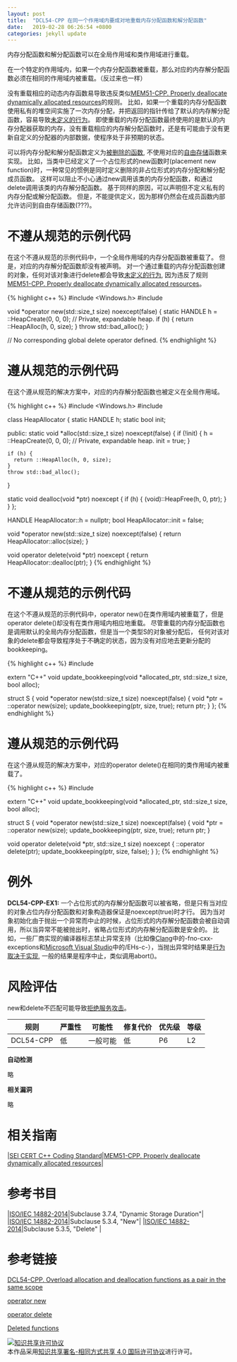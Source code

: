 ```yaml
---
layout: post
title:  "DCL54-CPP 在同一个作用域内要成对地重载内存分配函数和解分配函数"
date:   2019-02-28 06:26:54 +0800
categories: jekyll update
---
```


内存分配函数和解分配函数可以在全局作用域和类作用域进行重载。

在一个特定的作用域内，如果一个内存分配函数被重载，那么对应的内存解分配函数必须在相同的作用域内被重载。（反过来也一样）

没有重载相应的动态内存函数易导致违反类似[MEM51-CPP. Properly deallocate dynamically allocated resources](https://wiki.sei.cmu.edu/confluence/display/cplusplus/MEM51-CPP.+Properly+deallocate+dynamically+allocated+resources)的规则。
比如，如果一个重载的内存分配函数使用私有的堆空间实施了一次内存分配，并把返回的指针传给了默认的内存解分配函数，容易导致[未定义的行为](https://wiki.sei.cmu.edu/confluence/display/cplusplus/BB.+Definitions#BB.Definitions-undefinedbehavior)。
即使重载的内存分配函数最终使用的是默认的内存分配器获取的内存，没有重载相应的内存解分配函数时，还是有可能由于没有更新自定义的分配器的内部数据，使程序处于非预期的状态。


可以将内存分配和解分配函数定义为[被删除的函数][4], 不使用对应的[自由存储](https://wiki.sei.cmu.edu/confluence/display/cplusplus/BB.+Definitions#BB.Definitions-freestore)函数来实现。
比如，当类中已经定义了一个占位形式的new函数时(placement new function)时，一种常见的惯例是同时定义删除的非占位形式的内存分配和解分配成员函数。
这样可以阻止不小心通过new调用该类的内存分配函数，和通过delete调用该类的内存解分配函数。
基于同样的原因，可以声明但不定义私有的内存分配或解分配函数。
但是，不能提供定义，因为那样仍然会在成员函数内部允许访问到自由存储函数(???)。


# 不遵从规范的示例代码

在这个不遵从规范的示例代码中，一个全局作用域的内存分配函数被重载了。
但是，对应的内存解分配函数却没有被声明。
对一个通过重载的内存分配函数创建的对象，任何对该对象进行delete都会导致[未定义的行为](https://wiki.sei.cmu.edu/confluence/display/cplusplus/BB.+Definitions#BB.Definitions-undefinedbehavior), 因为违反了规则[MEM51-CPP. Properly deallocate dynamically allocated resources](https://wiki.sei.cmu.edu/confluence/display/cplusplus/MEM51-CPP.+Properly+deallocate+dynamically+allocated+resources)。

{% highlight c++ %}
#include <Windows.h>
#include <new>
  
void *operator new(std::size_t size) noexcept(false) {
  static HANDLE h = ::HeapCreate(0, 0, 0); // Private, expandable heap.
  if (h) {
    return ::HeapAlloc(h, 0, size);
  }
  throw std::bad_alloc();
}
  
// No corresponding global delete operator defined.
{% endhighlight %}


# 遵从规范的示例代码

在这个遵从规范的解决方案中，对应的内存解分配函数也被定义在全局作用域。

{% highlight c++ %}
#include <Windows.h>
#include <new>
 
class HeapAllocator {
  static HANDLE h;
  static bool init;
  
public:
  static void *alloc(std::size_t size) noexcept(false) {
    if (!init) {
      h = ::HeapCreate(0, 0, 0); // Private, expandable heap.
      init = true;
    }
  
    if (h) {
      return ::HeapAlloc(h, 0, size);
    }
    throw std::bad_alloc();
  }
  
  static void dealloc(void *ptr) noexcept {
    if (h) {
      (void)::HeapFree(h, 0, ptr);
    }
  }
};
  
HANDLE HeapAllocator::h = nullptr;
bool HeapAllocator::init = false;
 
void *operator new(std::size_t size) noexcept(false) {
  return HeapAllocator::alloc(size);
}
  
void operator delete(void *ptr) noexcept {
  return HeapAllocator::dealloc(ptr);
}
{% endhighlight %}


# 不遵从规范的示例代码

在这个不遵从规范的示例代码中，operator new()在类作用域内被重载了，但是operator delete()却没有在类作用域内相应地重载。
尽管重载的内存分配函数也是调用默认的全局内存分配函数，但是当一个类型S的对象被分配后，
任何对该对象的delete都会导致程序处于不确定的状态，因为没有对应地去更新分配的bookkeeping。

{% highlight c++ %}
#include <new>
  
extern "C++" void update_bookkeeping(void *allocated_ptr, std::size_t size, bool alloc);
  
struct S {
  void *operator new(std::size_t size) noexcept(false) {
    void *ptr = ::operator new(size);
    update_bookkeeping(ptr, size, true);
    return ptr;
  }
};
{% endhighlight %}


# 遵从规范的示例代码

在这个遵从规范的解决方案中，对应的operator delete()在相同的类作用域内被重载了。

{% highlight c++ %}
#include <new>
 
extern "C++" void update_bookkeeping(void *allocated_ptr, std::size_t size, bool alloc);

struct S {
  void *operator new(std::size_t size) noexcept(false) {
    void *ptr = ::operator new(size);
    update_bookkeeping(ptr, size, true);
    return ptr;
  }
  
  void operator delete(void *ptr, std::size_t size) noexcept {
    ::operator delete(ptr);
    update_bookkeeping(ptr, size, false);
  }
};
{% endhighlight %}


# 例外

**DCL54-CPP-EX1:** 一个占位形式的内存解分配函数可以被省略，但是只有当对应的对象占位内存分配函数和对象构造器保证是noexcept(true)时才行。
因为当对象初始化由于抛出一个异常而中止的时候，占位形式的内存解分配函数会被自动调用，所以当异常不能被抛出时，省略占位形式的内存解分配函数是安全的。
比如，一些厂商实现的编译器标志禁止异常支持（比如像[Clang](https://wiki.sei.cmu.edu/confluence/display/cplusplus/BB.+Definitions#BB.Definitions-clang)中的-fno-cxx-exceptions和[Microsoft Visual Studio](https://wiki.sei.cmu.edu/confluence/display/cplusplus/BB.+Definitions#BB.Definitions-msvc)中的/EHs-c-），当抛出异常时结果是[行为取决于实现](https://wiki.sei.cmu.edu/confluence/display/cplusplus/BB.+Definitions#BB.Definitions-implementation-definedbehavior), 一般的结果是程序中止，类似调用abort()。

# 风险评估

new和delete不匹配可能导致[拒绝服务攻击](https://wiki.sei.cmu.edu/confluence/display/cplusplus/BB.+Definitions#BB.Definitions-denial-of-service)。

|规则|严重性|可能性|修复代价|优先级|等级|
|--|--|--|--|--|--|
|DCL54-CPP|低|一般可能|低|P6|L2|

**自动检测**

略

**相关漏洞**

略

# 相关指南

|[SEI CERT C++ Coding Standard](https://wiki.sei.cmu.edu/confluence/pages/viewpage.action?pageId=88046682)|[MEM51-CPP. Properly deallocate dynamically allocated resources](https://wiki.sei.cmu.edu/confluence/display/cplusplus/MEM51-CPP.+Properly+deallocate+dynamically+allocated+resources)|

# 参考书目

|[ISO/IEC 14882-2014](https://wiki.sei.cmu.edu/confluence/display/cplusplus/AA.+Bibliography#AA.Bibliography-ISO/IEC14882-2014)|Subclause 3.7.4, "Dynamic Storage Duration"|
|[ISO/IEC 14882-2014](https://wiki.sei.cmu.edu/confluence/display/cplusplus/AA.+Bibliography#AA.Bibliography-ISO/IEC14882-2014)|Subclause 5.3.4, "New"|
|[ISO/IEC 14882-2014](https://wiki.sei.cmu.edu/confluence/display/cplusplus/AA.+Bibliography#AA.Bibliography-ISO/IEC14882-2014)|Subclause 5.3.5, "Delete" |



# 参考链接

[DCL54-CPP. Overload allocation and deallocation functions as a pair in the same scope][1]

[operator new][2]

[operator delete][3]

[Deleted functions][4]

[1]: https://wiki.sei.cmu.edu/confluence/display/cplusplus/DCL54-CPP.+Overload+allocation+and+deallocation+functions+as+a+pair+in+the+same+scope

[2]: https://en.cppreference.com/w/cpp/memory/new/operator_new

[3]: https://en.cppreference.com/w/cpp/memory/new/operator_delete

[4]: https://en.cppreference.com/w/cpp/language/function#Deleted_functions

<a rel="license" href="http://creativecommons.org/licenses/by-sa/4.0/"><img alt="知识共享许可协议" style="border-width:0" src="https://i.creativecommons.org/l/by-sa/4.0/88x31.png" /></a><br />本作品采用<a rel="license" href="http://creativecommons.org/licenses/by-sa/4.0/">知识共享署名-相同方式共享 4.0 国际许可协议</a>进行许可。